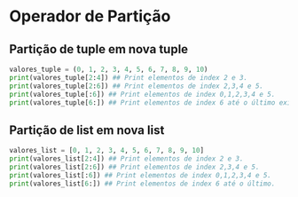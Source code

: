 # Operador de Partição

## Partição de tuple em nova tuple
```python
valores_tuple = (0, 1, 2, 3, 4, 5, 6, 7, 8, 9, 10)
print(valores_tuple[2:4]) ## Print elementos de index 2 e 3.
print(valores_tuple[2:6]) ## Print elementos de index 2,3,4 e 5.
print(valores_tuple[:6]) ## Print elementos de index 0,1,2,3,4 e 5.
print(valores_tuple[6:]) ## Print elementos de index 6 até o último existente.
```

## Partição de list em nova list
```python
valores_list = [0, 1, 2, 3, 4, 5, 6, 7, 8, 9, 10]
print(valores_list[2:4]) ## Print elementos de index 2 e 3.
print(valores_list[2:6]) ## Print elementos de index 2,3,4 e 5.
print(valores_list[:6]) ## Print elementos de index 0,1,2,3,4 e 5.
print(valores_list[6:]) ## Print elementos de index 6 até o último.
